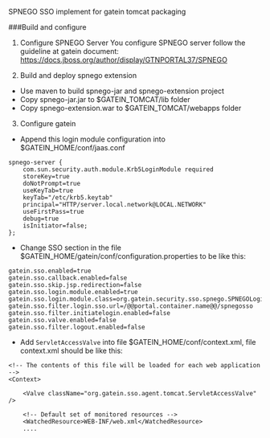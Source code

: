 SPNEGO SSO implement for gatein tomcat packaging

###Build and configure

1. Configure SPNEGO Server
  You configure SPNEGO server follow the guideline at gatein document: https://docs.jboss.org/author/display/GTNPORTAL37/SPNEGO

2. Build and deploy spnego extension
  - Use maven to build spnego-jar and spnego-extension project
  - Copy spnego-jar.jar to $GATEIN_TOMCAT/lib folder
  - Copy spnego-extension.war to $GATEIN_TOMCAT/webapps folder
  
3. Configure gatein
  - Append this login module configuration into $GATEIN_HOME/conf/jaas.conf
```
spnego-server {
	com.sun.security.auth.module.Krb5LoginModule required
	storeKey=true
	doNotPrompt=true
	useKeyTab=true
	keyTab="/etc/krb5.keytab"
	principal="HTTP/server.local.network@LOCAL.NETWORK"
	useFirstPass=true
	debug=true
	isInitiator=false;
};
```

  - Change SSO section in the file $GATEIN_HOME/gatein/conf/configuration.properties to be like this:
```
gatein.sso.enabled=true
gatein.sso.callback.enabled=false
gatein.sso.skip.jsp.redirection=false
gatein.sso.login.module.enabled=true
gatein.sso.login.module.class=org.gatein.security.sso.spnego.SPNEGOLoginModule
gatein.sso.filter.login.sso.url=/@@portal.container.name@@/spnegosso
gatein.sso.filter.initiatelogin.enabled=false
gatein.sso.valve.enabled=false
gatein.sso.filter.logout.enabled=false
```
  
  - Add `ServletAccessValve` into file $GATEIN_HOME/conf/context.xml, file context.xml should be like this:
  
```
<!-- The contents of this file will be loaded for each web application -->
<Context>

    <Valve className="org.gatein.sso.agent.tomcat.ServletAccessValve" />

    <!-- Default set of monitored resources -->
    <WatchedResource>WEB-INF/web.xml</WatchedResource>
    ....
    
```

